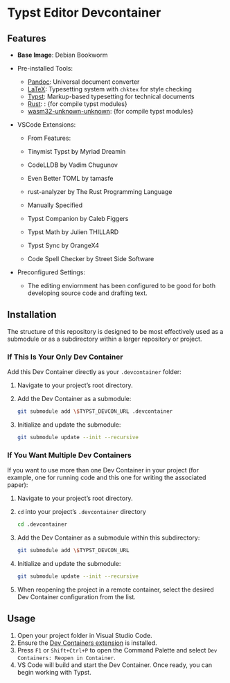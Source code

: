 # Typst Editor Devcontainer

## Features

* **Base Image**: Debian Bookworm
  
* Pre-installed Tools:
  * [Pandoc](https://pandoc.org/): Universal document converter
  * [LaTeX](https://www.latex-project.org/): Typesetting system with `chktex` for style checking
  * [Typst](https://typst.app/): Markup-based typesetting for technical documents
  * [Rust](): : {for compile typst modules}
  * [wasm32-unknown-unknown](): {for compile typst modules}
    
* VSCode Extensions:
  * From Features:  
   * Tinymist Typst by Myriad Dreamin
   * CodeLLDB by Vadim Chugunov
   * Even Better TOML by tamasfe
   * rust-analyzer by The Rust Programming Language

  * Manually Specified
   * Typst Companion by Caleb Figgers
   * Typst Math by Julien THILLARD
   * Typst Sync by OrangeX4
   * Code Spell Checker by Street Side Software

* Preconfigured Settings:
  * The editing enviornment has been configured to be good for both developing source code and drafting text.

## Installation

The structure of this repository is designed to be most effectively used as a submodule or as a subdirectory within a larger repository or project.

### If This Is Your Only Dev Container

Add this Dev Container directly as your `.devcontainer` folder:

1. Navigate to your project’s root directory.
  
1. Add the Dev Container as a submodule:
   ```bash
   git submodule add \$TYPST_DEVCON_URL .devcontainer
   ```
   
1. Initialize and update the submodule:
   ```bash
   git submodule update --init --recursive
   ```

### If You Want Multiple Dev Containers

If you want to use more than one Dev Container in your project (for example, one for running code and this one for writing the associated paper):

1. Navigate to your project’s root directory.
   
1. `cd` into your project’s `.devcontainer` directory
   ```bash
   cd .devcontainer
   ```

1. Add the Dev Container as a submodule within this subdirectory:
   ```bash
   git submodule add \$TYPST_DEVCON_URL
   ```
   
1. Initialize and update the submodule:
   ```bash
   git submodule update --init --recursive
   ```
   
1. When reopening the project in a remote container, select the desired Dev Container configuration from the list.

## Usage
1. Open your project folder in Visual Studio Code.
2. Ensure the [Dev Containers extension](https://marketplace.visualstudio.com/items?itemName=ms-vscode-remote.remote-containers) is installed.
3. Press `F1` or `Shift+Ctrl+P` to open the Command Palette and select `Dev Containers: Reopen in Container`.
4. VS Code will build and start the Dev Container. Once ready, you can begin working with Typst.
